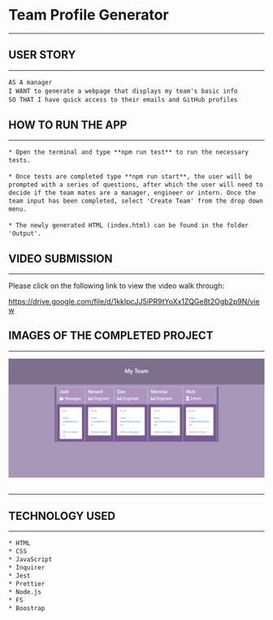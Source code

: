# Team Profile Generator
***

## USER STORY
***
```md
AS A manager
I WANT to generate a webpage that displays my team's basic info
SO THAT I have quick access to their emails and GitHub profiles
```

## HOW TO RUN THE APP
***
```
* Open the terminal and type **npm run test** to run the necessary tests. 

* Once tests are completed type **npm run start**, the user will be prompted with a series of questions, after which the user will need to decide if the team mates are a manager, engineer or intern. Once the team input has been completed, select 'Create Team' from the drop down menu. 

* The newly generated HTML (index.html) can be found in the folder 'Output'.
```

## VIDEO SUBMISSION
***
Please click on the following link to view the video walk through:

https://drive.google.com/file/d/1kkIpcJJ5iPR9tYoXx1ZQGe8t2Ogb2p9N/view

## IMAGES OF THE COMPLETED PROJECT
***

![Team Roster](output/images/TeamProjSS.png)

## 
***

## TECHNOLOGY USED
***

```
* HTML
* CSS
* JavaScript
* Inquirer
* Jest
* Prettier
* Node.js
* FS
* Boostrap
```